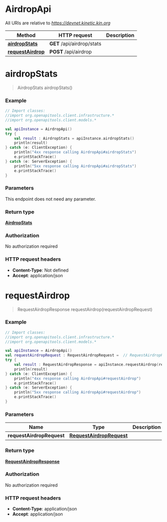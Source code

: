 # AirdropApi

All URIs are relative to *https://devnet.kinetic.kin.org*

Method | HTTP request | Description
------------- | ------------- | -------------
[**airdropStats**](AirdropApi.md#airdropStats) | **GET** /api/airdrop/stats | 
[**requestAirdrop**](AirdropApi.md#requestAirdrop) | **POST** /api/airdrop | 


<a name="airdropStats"></a>
# **airdropStats**
> AirdropStats airdropStats()



### Example
```kotlin
// Import classes:
//import org.openapitools.client.infrastructure.*
//import org.openapitools.client.models.*

val apiInstance = AirdropApi()
try {
    val result : AirdropStats = apiInstance.airdropStats()
    println(result)
} catch (e: ClientException) {
    println("4xx response calling AirdropApi#airdropStats")
    e.printStackTrace()
} catch (e: ServerException) {
    println("5xx response calling AirdropApi#airdropStats")
    e.printStackTrace()
}
```

### Parameters
This endpoint does not need any parameter.

### Return type

[**AirdropStats**](AirdropStats.md)

### Authorization

No authorization required

### HTTP request headers

 - **Content-Type**: Not defined
 - **Accept**: application/json

<a name="requestAirdrop"></a>
# **requestAirdrop**
> RequestAirdropResponse requestAirdrop(requestAirdropRequest)



### Example
```kotlin
// Import classes:
//import org.openapitools.client.infrastructure.*
//import org.openapitools.client.models.*

val apiInstance = AirdropApi()
val requestAirdropRequest : RequestAirdropRequest =  // RequestAirdropRequest | 
try {
    val result : RequestAirdropResponse = apiInstance.requestAirdrop(requestAirdropRequest)
    println(result)
} catch (e: ClientException) {
    println("4xx response calling AirdropApi#requestAirdrop")
    e.printStackTrace()
} catch (e: ServerException) {
    println("5xx response calling AirdropApi#requestAirdrop")
    e.printStackTrace()
}
```

### Parameters

Name | Type | Description  | Notes
------------- | ------------- | ------------- | -------------
 **requestAirdropRequest** | [**RequestAirdropRequest**](RequestAirdropRequest.md)|  |

### Return type

[**RequestAirdropResponse**](RequestAirdropResponse.md)

### Authorization

No authorization required

### HTTP request headers

 - **Content-Type**: application/json
 - **Accept**: application/json

